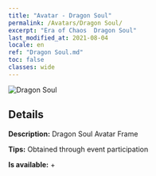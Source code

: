```yaml
---
title: "Avatar - Dragon Soul"
permalink: /Avatars/Dragon Soul/
excerpt: "Era of Chaos  Dragon Soul"
last_modified_at: 2021-08-04
locale: en
ref: "Dragon Soul.md"
toc: false
classes: wide
---
```

 ![Dragon Soul](/images/a/avatarFrame_52.png)

## Details

 **Description:** Dragon Soul Avatar Frame 

 **Tips:** Obtained through event participation 

 **Is available:**  + 

